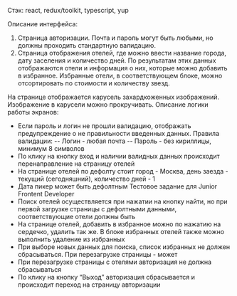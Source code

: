   Стэк: react, redux/toolkit, typescript, yup

  Описание интерфейса:
1. Страница авторизации. Почта и пароль могут быть любыми, но должны
проходить стандартную валидацию.
2. Страница отображения отелей, где можно ввести название города, дату
заселения и количество дней. По результатам этих данных отображаются отели и
информация о них, которые можно добавить в избранное. Избранные отели, в
соответствующем блоке, можно отсортировать по стоимости и количеству звезд.

  На странице отображается карусель захардкоженных изображений. Изображение в
карусели можно прокручивать.
Описание логики работы экранов:
- Если пароль и логин не прошли валидацию, отображать предупреждение о
не правильности введенных данных. Правила валидации:
-- Логин - любая почта
-- Пароль - без кириллицы, минимум 8 символов
- По клику на кнопку вход и наличии валидных данных происходит
перенаправление на страницу отелей
- На странице отелей по дефолту стоит город - Москва, день заезда - текущий
(сегодняшний), количество дней - 1
- Дата пикер может быть дефолтным
Тестовое задание для Junior Frontent Developer
- Поиск отелей осуществляется при нажатии на кнопку найти, но при первой
загрузке страницы с дефолтными данными, соответствующие отели должны быть
- На странице отелей, добавить в избранное можно по нажатию на сердечко,
удалить так же. В блоке избранных отелей также можно выполнить удаление из
избранных
- При выборе новых данных для поиска, список избранных не должен
сбрасываться. При перезагрузке страницы - может
- При перезагрузке страницы с отелями авторизация не должна сбрасываться
- По клику на кнопку “Выход” авторизация сбрасывается и происходит переход
на страницу авторизации
